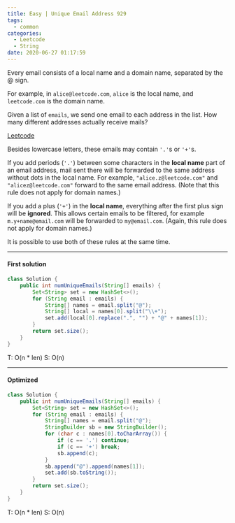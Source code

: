 ```yaml
---
title: Easy | Unique Email Address 929
tags:
  - common
categories:
  - Leetcode
  - String
date: 2020-06-27 01:17:59
---
```


Every email consists of a local name and a domain name, separated by the @ sign.

For example, in `alice@leetcode.com`, `alice` is the local name, and `leetcode.com` is the domain name.

Given a list of `emails`, we send one email to each address in the list.  How many different addresses actually receive mails? 

[Leetcode](https://leetcode.com/problems/unique-email-addresses/)

<!--more-->

Besides lowercase letters, these emails may contain `'.'`s or `'+'`s.

If you add periods (`'.'`) between some characters in the **local name** part of an email address, mail sent there will be forwarded to the same address without dots in the local name.  For example, `"alice.z@leetcode.com"` and `"alicez@leetcode.com"` forward to the same email address.  (Note that this rule does not apply for domain names.)

If you add a plus (`'+'`) in the **local name**, everything after the first plus sign will be **ignored**. This allows certain emails to be filtered, for example `m.y+name@email.com` will be forwarded to `my@email.com`.  (Again, this rule does not apply for domain names.)

It is possible to use both of these rules at the same time.

---

#### First solution

```java
class Solution {
    public int numUniqueEmails(String[] emails) {
        Set<String> set = new HashSet<>();
        for (String email : emails) {
            String[] names = email.split("@");
            String[] local = names[0].split("\\+");
            set.add(local[0].replace(".", "") + "@" + names[1]);
        }
        return set.size();
    }
}
```

T: O(n * len)		S: O(n)

---

#### Optimized

```java
class Solution {
    public int numUniqueEmails(String[] emails) {
        Set<String> set = new HashSet<>();
        for (String email : emails) {
            String[] names = email.split("@");
            StringBuilder sb = new StringBuilder();
            for (char c : names[0].toCharArray()) {
                if (c == '.') continue;
                if (c == '+') break;
                sb.append(c);
            }
            sb.append("@").append(names[1]);
            set.add(sb.toString());
        }
        return set.size();
    }
}
```

T: O(n * len) 		S: O(n)
